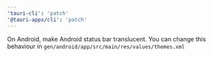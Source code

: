 ```yaml
---
'tauri-cli': 'patch'
'@tauri-apps/cli': 'patch'
---
```


On Android, make Android status bar translucent. You can change this behaviour in `gen/android/app/src/main/res/values/themes.xml`
